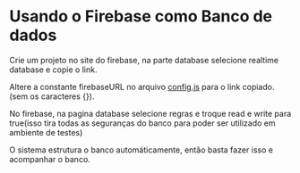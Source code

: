 # Usando o Firebase como Banco de dados #

Crie um projeto no site do firebase, na parte database selecione realtime database e copie o link.

Altere a constante firebaseURL no arquivo [config.js](config.js) para o link copiado. (sem os caracteres {}).

No firebase, na pagina database selecione regras e troque read e write para true(isso tira todas as seguranças do banco para poder ser utilizado em ambiente de testes)

O sistema estrutura o banco automáticamente, então basta fazer isso e acompanhar o banco.